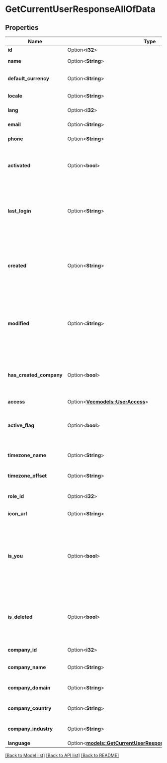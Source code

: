 # GetCurrentUserResponseAllOfData

## Properties

Name | Type | Description | Notes
------------ | ------------- | ------------- | -------------
**id** | Option<**i32**> | The user ID | [optional]
**name** | Option<**String**> | The user name | [optional]
**default_currency** | Option<**String**> | The user default currency | [optional]
**locale** | Option<**String**> | The user locale | [optional]
**lang** | Option<**i32**> | The user language ID | [optional]
**email** | Option<**String**> | The user email | [optional]
**phone** | Option<**String**> | The user phone | [optional]
**activated** | Option<**bool**> | Boolean that indicates whether the user is activated | [optional]
**last_login** | Option<**String**> | The last login date and time of the user. Format: YYYY-MM-DD HH:MM:SS | [optional]
**created** | Option<**String**> | The creation date and time of the user. Format: YYYY-MM-DD HH:MM:SS | [optional]
**modified** | Option<**String**> | The last modification date and time of the user. Format: YYYY-MM-DD HH:MM:SS | [optional]
**has_created_company** | Option<**bool**> | Boolean that indicates whether the user has created a company | [optional]
**access** | Option<[**Vec<models::UserAccess>**](UserAccess.md)> |  | [optional]
**active_flag** | Option<**bool**> | Boolean that indicates whether the user is activated | [optional]
**timezone_name** | Option<**String**> | The user timezone name | [optional]
**timezone_offset** | Option<**String**> | The user timezone offset | [optional]
**role_id** | Option<**i32**> | The ID of the user role | [optional]
**icon_url** | Option<**String**> | The user icon URL | [optional]
**is_you** | Option<**bool**> | Boolean that indicates if the requested user is the same which is logged in (in this case, always true) | [optional]
**is_deleted** | Option<**bool**> | Boolean that indicates whether the user is deleted from the company | [optional]
**company_id** | Option<**i32**> | The user company ID | [optional]
**company_name** | Option<**String**> | The user company name | [optional]
**company_domain** | Option<**String**> | The user company domain | [optional]
**company_country** | Option<**String**> | The user company country | [optional]
**company_industry** | Option<**String**> | The user company industry | [optional]
**language** | Option<[**models::GetCurrentUserResponseAllOfDataAllOfLanguage**](GetCurrentUserResponse_allOf_data_allOf_language.md)> |  | [optional]

[[Back to Model list]](../README.md#documentation-for-models) [[Back to API list]](../README.md#documentation-for-api-endpoints) [[Back to README]](../README.md)


